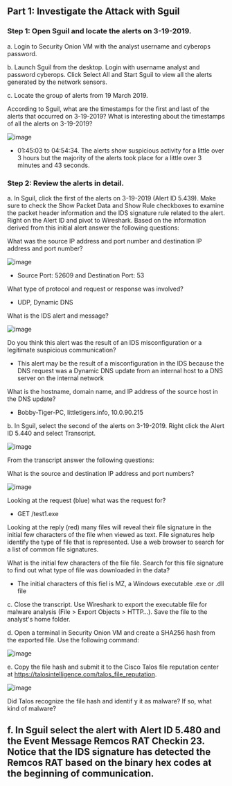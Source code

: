 ## Part 1: Investigate the Attack with Sguil
### Step 1: Open Sguil and locate the alerts on 3-19-2019.
a. Login to Security Onion VM with the analyst username and cyberops password.

b. Launch Sguil from the desktop. Login with username analyst and password cyberops. Click Select All
and Start Sguil to view all the alerts generated by the network sensors.

c. Locate the group of alerts from 19 March 2019.

According to Sguil, what are the timestamps for the first and last of the alerts that occurred on 3-19-2019?
What is interesting about the timestamps of all the alerts on 3-19-2019?

![image](https://github.com/Akhilkj123/CyberOps/assets/65653010/45a8c858-8319-4403-ab13-22028b626063)
- 01:45:03 to 04:54:34. The alerts show suspicious activity for a little over 3 hours but the majority of the alerts took place for a little over 3 minutes and 43 seconds.

### Step 2: Review the alerts in detail.
a. In Sguil, click the first of the alerts on 3-19-2019 (Alert ID 5.439). Make sure to check the Show Packet
Data and Show Rule checkboxes to examine the packet header information and the IDS signature rule related to the alert. Right on the Alert ID and pivot to Wireshark. Based on the information derived from this initial alert answer the following questions:

What was the source IP address and port number and destination IP address and port number?

![image](https://github.com/Akhilkj123/CyberOps/assets/65653010/ef9d709f-86c4-4af6-96f1-442d457ed008)
- Source Port: 52609 and Destination Port: 53

What type of protocol and request or response was involved?
- UDP, Dynamic DNS

What is the IDS alert and message?

![image](https://github.com/Akhilkj123/CyberOps/assets/65653010/672411ce-59eb-4488-9b1b-8b4a92de8adb)

Do you think this alert was the result of an IDS misconfiguration or a legitimate suspicious
communication?
- This alert may be the result of a misconfiguration in the IDS because the DNS request was a Dynamic DNS update from an internal host to a DNS server on the internal network

What is the hostname, domain name, and IP address of the source host in the DNS update?
- Bobby-Tiger-PC, littletigers.info, 10.0.90.215

b. In Sguil, select the second of the alerts on 3-19-2019. Right click the Alert ID 5.440 and select
Transcript.

![image](https://github.com/Akhilkj123/CyberOps/assets/65653010/3cbe50eb-6b3e-41d4-94ce-17935ea6bea6)

From the transcript answer the following questions:

What is the source and destination IP address and port numbers?

![image](https://github.com/Akhilkj123/CyberOps/assets/65653010/d828c149-dd0a-4c05-8b74-91380007616d)

Looking at the request (blue) what was the request for? 
- GET /test1.exe

Looking at the reply (red) many files will reveal their file signature in the initial few characters of the file
when viewed as text. File signatures help identify the type of file that is represented. Use a web browser
to search for a list of common file signatures.


What is the initial few characters of the file file. Search for this file signature to find out what type of file
was downloaded in the data?
- The initial characters of this fiel is MZ, a Windows executable .exe or .dll file

c. Close the transcript. Use Wireshark to export the executable file for malware analysis (File > Export
Objects > HTTP…). Save the file to the analyst's home folder.

d. Open a terminal in Security Onion VM and create a SHA256 hash from the exported file. Use the
following command:

![image](https://github.com/Akhilkj123/CyberOps/assets/65653010/db0e84ab-31a2-4f02-8efc-0d39b83bf715)

e. Copy the file hash and submit it to the Cisco Talos file reputation center at
https://talosintelligence.com/talos_file_reputation.

![image](https://github.com/Akhilkj123/CyberOps/assets/65653010/511c4fae-92ef-4180-bc0c-2dd27595d9e3)

Did Talos recognize the file hash and identif y it as malware? If so, what kind of malware?

f. In Sguil select the alert with Alert ID 5.480 and the Event Message Remcos RAT Checkin 23. Notice that the IDS signature has detected the Remcos RAT based on the binary hex codes at the beginning of communication.
- 
